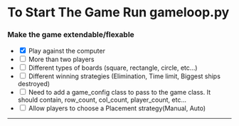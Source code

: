 # To Start The Game Run gameloop.py


### Make the game extendable/flexable
- <input type="checkbox" checked> Play against the computer
- <input type="checkbox"> More than two players
- <input type="checkbox"> Different types of boards (square, rectangle, circle, etc...)
- <input type="checkbox"> Different winning strategies (Elimination, Time limit, Biggest ships destroyed)
- <input type="checkbox"> Need to add a game_config class to pass to the game class. It should contain, row_count, col_count, player_count, etc...
- <input type="checkbox"> Allow players to choose a Placement strategy(Manual, Auto)

--------------------